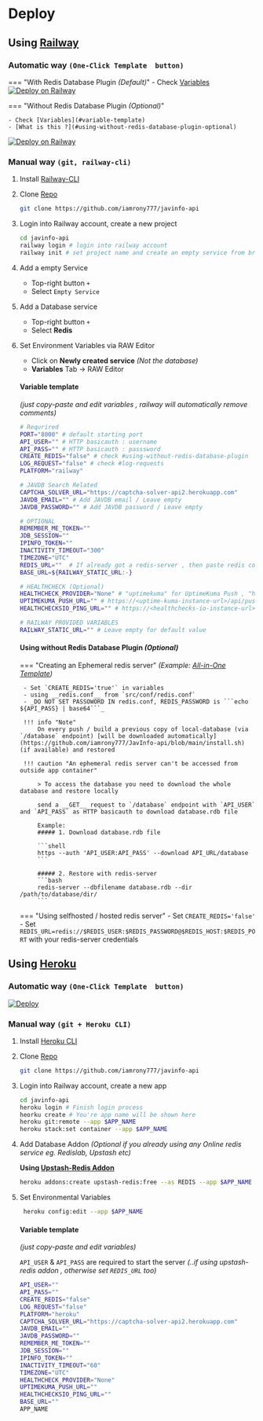 # Deploy

## Using [Railway](https://railway.app)


### Automatic way `(One-Click Template  button)`

=== "With Redis Database Plugin _(Default)_"
    - Check [Variables](#variable-template) 
<a href="https://railway.app/new/template/T55Se3?referralCode=8NonTm">
    <img src="https://railway.app/button.svg" alt="Deploy on Railway">
</a> 


=== "Without Redis Database Plugin _(Optional)_"

    - Check [Variables](#variable-template) 
    - [What is this ?](#using-without-redis-database-plugin-optional)
<a href="https://railway.app/new/template/BiOVQM?referralCode=8NonTm">
    <img src="https://railway.app/button.svg" alt="Deploy on Railway">
</a> 




### Manual way `(git, railway-cli)`
1. Install [Railway-CLI](https://docs.railway.app/develop/cli)
2. Clone [Repo](https://github.com/iamrony777/javinfo-api)
    <!-- trunk-ignore(markdownlint/MD046) -->
    ```bash
    git clone https://github.com/iamrony777/javinfo-api
    ```
3. Login into Railway account, create a new project
    <!-- trunk-ignore(markdownlint/MD046) -->
    ```bash
    cd javinfo-api 
    railway login # login into railway account
    railway init # set project name and create an empty service from browser
    ```
4. Add a empty Service
    * Top-right button `+`
    * Select `Empty Service`

5. Add a Database service
    * Top-right button `+`
    * Select __Redis__

5. Set Environment Variables via RAW Editor
    * Click on __Newly created service__ _(Not the database)_
    * __Variables__ Tab -> RAW Editor

    #### __Variable template__ 

    _(just copy-paste and edit variables , railway will automatically remove comments)_
    ```bash
    # Requrired
    PORT="8000" # default starting port
    API_USER="" # HTTP basicauth : username
    API_PASS="" # HTTP basicauth : passsword
    CREATE_REDIS="false" # check #using-without-redis-database-plugin
    LOG_REQUEST="false" # check #log-requests 
    PLATFORM="railway"

    # JAVDB Search Related 
    CAPTCHA_SOLVER_URL="https://captcha-solver-api2.herokuapp.com" 
    JAVDB_EMAIL="" # Add JAVDB email / Leave empty
    JAVDB_PASSWORD="" # Add JAVDB password / Leave empty

    # OPTIONAL 
    REMEMBER_ME_TOKEN="" 
    JDB_SESSION=""
    IPINFO_TOKEN=""
    INACTIVITY_TIMEOUT="300" 
    TIMEZONE="UTC"
    REDIS_URL=""  # If already got a redis-server , then paste redis connect string here ex. redis://...
    BASE_URL=${RAILWAY_STATIC_URL:-} 

    # HEALTHCHECK (Optional)
    HEALTHCHECK_PROVIDER="None" # "uptimekuma" for UptimeKuma Push , "healthchecksio" for Healthchecks.io, or just `self`
    UPTIMEKUMA_PUSH_URL="" # https://<uptime-kuma-instance-url>/api/push/<monitor-slug> with or without optional parameters
    HEALTHCHECKSIO_PING_URL="" # https://<healthchecks-io-instance-url>/<monitor-uuid> or https://<healthchecks-io-instance-url>/<ping-key>/<monitor-name>

    # RAILWAY PROVIDED VARIABLES
    RAILWAY_STATIC_URL="" # Leave empty for default value

    ```

    #### Using without Redis Database Plugin _(Optional)_

    === "Creating an Ephemeral redis server" 
        _(Example:  [All-in-One Template](https://railway.app/new/template/BiOVQM?referralCode=8NonTm))_

        - Set `CREATE_REDIS='true'` in variables
        - using __redis.conf__ from `src/conf/redis.conf`
        - _DO NOT SET PASSOWORD IN redis.conf, REDIS_PASSWORD is ```echo ${API_PASS} | base64```_

        !!! info "Note" 
            On every push / build a previous copy of local-database (via `/database` endpoint) [will be downloaded automatically](https://github.com/iamrony777/JavInfo-api/blob/main/install.sh) (if available) and restored

        !!! caution "An ephemeral redis server can't be accessed from outside app container"

            > To access the database you need to download the whole database and restore locally
        
            send a __GET__ request to `/database` endpoint with `API_USER` and `API_PASS` as HTTP basicauth to download database.rdb file

            Example:
            ##### 1. Download database.rdb file

            ```shell
            https --auth 'API_USER:API_PASS' --download API_URL/database
            ```

            ##### 2. Restore with redis-server
            ```bash
            redis-server --dbfilename database.rdb --dir /path/to/database/dir/
            ```

    === "Using selfhosted / hosted redis server"
        - Set `CREATE_REDIS='false'`
        - Set `REDIS_URL=redis://$REDIS_USER:$REDIS_PASSWORD@$REDIS_HOST:$REDIS_PORT` with your redis-server credentials


## Using [Heroku](https://heroku.com)


### Automatic way `(One-Click Template  button)`

<a href="https://heroku.com/deploy?template=https://github.com/iamrony777/JavInfo-api" target="_blank">
    <img src="https://www.herokucdn.com/deploy/button.svg" alt="Deploy">
</a>

### Manual way `(git + Heroku CLI)`

1. Install [Heroku CLI](https://devcenter.heroku.com/articles/heroku-cli#install-the-heroku-cli)
2. Clone [Repo](https://github.com/iamrony777/javinfo-api)
    ```bash
    git clone https://github.com/iamrony777/javinfo-api
    ```
3. Login into Railway account, create a new app
    ```bash
    cd javinfo-api 
    heroku login # Finish login process
    heorku create # You're app name will be shown here
    heroku git:remote --app $APP_NAME
    heroku stack:set container --app $APP_NAME
    ```
4. Add Database Addon _(Optional if you already using any Online redis service eg. Redislab, Upstash etc)_

    **Using [Upstash-Redis Addon](https://elements.heroku.com/addons/upstash-redis)**
    ```bash
    heroku addons:create upstash-redis:free --as REDIS --app $APP_NAME
    ```
5. Set Environmental Variables 
   ```bash
    heroku config:edit --app $APP_NAME 
   ```

    #### __Variable template__ 

    _(just copy-paste and edit variables)_

    `API_USER` & `API_PASS` are required to start the server _(..if using upstash-redis addon , otherwise set `REDIS_URL` too)_
    ```bash
    API_USER=""
    API_PASS=""
    CREATE_REDIS="false"
    LOG_REQUEST="false"
    PLATFORM="heroku"
    CAPTCHA_SOLVER_URL="https://captcha-solver-api2.herokuapp.com" 
    JAVDB_EMAIL=""
    JAVDB_PASSWORD=""
    REMEMBER_ME_TOKEN="" 
    JDB_SESSION=""
    IPINFO_TOKEN=""
    INACTIVITY_TIMEOUT="60" 
    TIMEZONE="UTC"
    HEALTHCHECK_PROVIDER="None"
    UPTIMEKUMA_PUSH_URL=""
    HEALTHCHECKSIO_PING_URL=""
    BASE_URL=""
    APP_NAME
    ```
